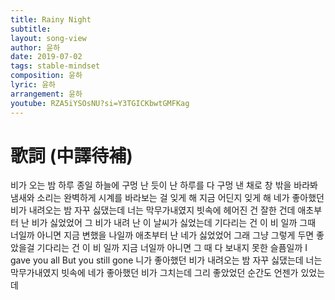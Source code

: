 ```yaml
---
title: Rainy Night
subtitle:
layout: song-view
author: 윤하
date: 2019-07-02
tags: stable-mindset
composition: 윤하
lyric: 윤하
arrangement: 윤하
youtube: RZA5iYSOsNU?si=Y3TGICKbwtGMFKag
---
```


# 歌詞 (中譯待補)

비가 오는 밤
하루 종일 하늘에 구멍 난 듯이
난 하루를 다 구멍 낸 채로 창 밖을 바라봐
냄새와 소리는 완벽하게 시계를
바라보는 걸 잊게 해
지금 어딘지 잊게 해
네가 좋아했던
비가 내려오는 밤
자꾸 싫댔는데
너는 막무가내였지 빗속에
헤어진 건
잘한 건데
애초부터 난 비가 싫었었어
그 비가 내려 난 이 날씨가 싫었는데
기다리는 건 이 비 일까 그때 너일까
아니면 지금 변했을 나일까
애초부터 난 네가 싫었었어
그래 그냥 그렇게 두면 좋았을걸
기다리는 건 이 비 일까 지금 너일까
아니면 그 때 다 보내지 못한 슬픔일까
I gave you all
But you still gone
니가 좋아했던 비가 내려오는 밤
자꾸 싫댔는데
너는 막무가내였지 빗속에
네가 좋아했던 비가 그치는데
그리 좋았었던 순간도 언젠가 있었는데
